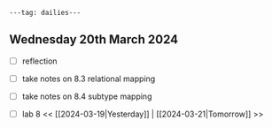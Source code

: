 ```
---tag: dailies---
```

## Wednesday 20th March 2024

- [ ] reflection
- [ ] take notes on 8.3 relational mapping
- [ ] take notes on 8.4 subtype mapping
- [ ] lab 8
<< [[2024-03-19|Yesterday]] | [[2024-03-21|Tomorrow]] >>




